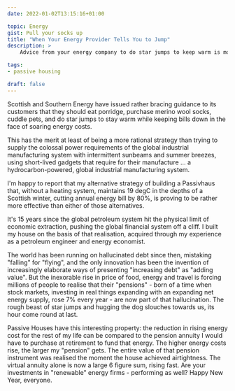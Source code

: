 ```yaml
---
date: 2022-01-02T13:15:16+01:00

topic: Energy
gist: Pull your socks up
title: "When Your Energy Provider Tells You to Jump"
description: > 
    Advice from your energy company to do star jumps to keep warm is more rational than printing money to build "renewable" devices that won't run without hydrocarbon.

tags:
- passive housing

draft: false
---
```


Scottish and Southern Energy have issued rather bracing guidance to its customers that they should eat porridge, purchase merino wool socks, cuddle pets, and do star jumps to stay warm while keeping bills down in the face of soaring energy costs.

This has the merit at least of being a more rational strategy than trying to supply the colossal power requirements of the global industrial manufacturing system with intermittent sunbeams and summer breezes, using short-lived gadgets that require for their manufacture ... a hydrocarbon-powered, global industrial manufacturing system.

I'm happy to report that my alternative strategy of building a Passivhaus that, without a heating system, maintains 19 degC in the depths of a Scottish winter, cutting annual energy bill by 80%, is proving to be rather more effective than either of those alternatives.

It's 15 years since the global petroleum system hit the physical limit of economic extraction, pushing the global financial system off a cliff. I built my house on the basis of that realisation, acquired through my experience as a petroleum engineer and energy economist. 

The world has been running on hallucinated debt since then, mistaking "falling" for "flying", and the only innovation has been the invention of increasingly elaborate ways of presenting "increasing debt" as "adding value". But the inexorable rise in price of food, energy and travel is forcing millions of people to realise that their "pensions" - born of a time when stock markets, investing in real things expanding with an expanding net energy supply, rose 7% every year - are now part of that hallucination. The rough beast of star jumps and hugging the dog slouches towards us, its hour come round at last.

Passive Houses have this interesting property: the reduction in rising energy cost for the rest of my life can be compared to the pension annuity I would have to purchase at retirement to fund that energy. The higher energy costs rise, the larger my "pension" gets. The entire value of that pension instrument was realised the moment the house achieved airtightness. The virtual annuity alone is now a large 6 figure sum, rising fast. Are your investments in "renewable" energy firms - performing as well?
Happy New Year, everyone.